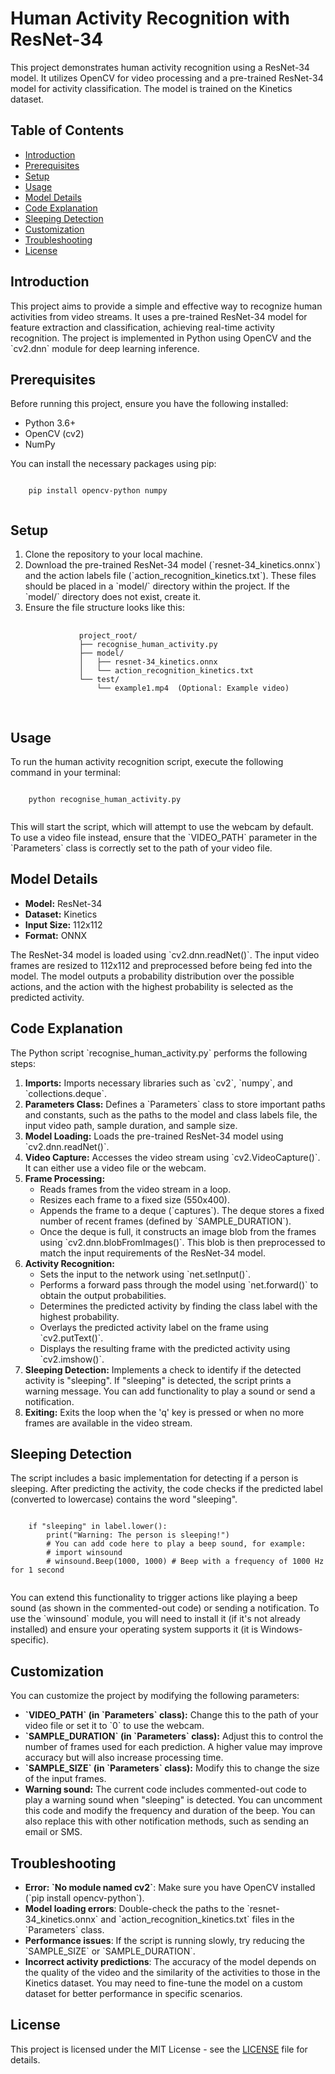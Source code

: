 
<h1>Human Activity Recognition with ResNet-34</h1>

<p>This project demonstrates human activity recognition using a ResNet-34 model. It utilizes OpenCV for video processing and a pre-trained ResNet-34 model for activity classification.  The model is trained on the Kinetics dataset.</p>

<h2>Table of Contents</h2>
    <ul>
        <li><a href="#introduction">Introduction</a></li>
        <li><a href="#prerequisites">Prerequisites</a></li>
        <li><a href="#setup">Setup</a></li>
        <li><a href="#usage">Usage</a></li>
        <li><a href="#model-details">Model Details</a></li>
        <li><a href="#code-explanation">Code Explanation</a></li>
        <li><a href="#sleeping-detection">Sleeping Detection</a></li>
        <li><a href="#customization">Customization</a></li>
        <li><a href="#troubleshooting">Troubleshooting</a></li>
        <li><a href="#license">License</a></li>
    </ul>

<h2 id="introduction">Introduction</h2>
    <p>This project aims to provide a simple and effective way to recognize human activities from video streams. It uses a pre-trained ResNet-34 model for feature extraction and classification, achieving real-time activity recognition.  The project is implemented in Python using OpenCV and the `cv2.dnn` module for deep learning inference.</p>

<h2 id="prerequisites">Prerequisites</h2>
    <p>Before running this project, ensure you have the following installed:</p>
    <ul>
        <li>Python 3.6+</li>
        <li>OpenCV (cv2)</li>
        <li>NumPy</li>
    </ul>

<p>You can install the necessary packages using pip:</p>
    <pre><code>
    pip install opencv-python numpy
    </code></pre>

<h2 id="setup">Setup</h2>

<ol>
        <li>Clone the repository to your local machine.</li>
        <li>Download the pre-trained ResNet-34 model (`resnet-34_kinetics.onnx`) and the action labels file (`action_recognition_kinetics.txt`).  These files should be placed in a `model/` directory within the project.  If the `model/` directory does not exist, create it.</li>
        <li>Ensure the file structure looks like this:
            <pre>
            <code>
            project_root/
            ├── recognise_human_activity.py
            ├── model/
            │   ├── resnet-34_kinetics.onnx
            │   └── action_recognition_kinetics.txt
            └── test/
                └── example1.mp4  (Optional: Example video)
            </code>
            </pre>
        </li>

</ol>

<h2 id="usage">Usage</h2>

<p>To run the human activity recognition script, execute the following command in your terminal:</p>

<pre><code>
    python recognise_human_activity.py
    </code></pre>

<p>This will start the script, which will attempt to use the webcam by default.  To use a video file instead, ensure that the `VIDEO_PATH` parameter in the `Parameters` class is correctly set to the path of your video file.</p>

<h2 id="model-details">Model Details</h2>

<ul>
        <li><b>Model:</b> ResNet-34</li>
        <li><b>Dataset:</b> Kinetics</li>
        <li><b>Input Size:</b> 112x112</li>
        <li><b>Format:</b> ONNX</li>
    </ul>

<p>The ResNet-34 model is loaded using `cv2.dnn.readNet()`. The input video frames are resized to 112x112 and preprocessed before being fed into the model. The model outputs a probability distribution over the possible actions, and the action with the highest probability is selected as the predicted activity.</p>

<h2 id="code-explanation">Code Explanation</h2>

<p>The Python script `recognise_human_activity.py` performs the following steps:</p>

<ol>
        <li><b>Imports:</b> Imports necessary libraries such as `cv2`, `numpy`, and `collections.deque`.</li>
        <li><b>Parameters Class:</b> Defines a `Parameters` class to store important paths and constants, such as the paths to the model and class labels file, the input video path, sample duration, and sample size.</li>
        <li><b>Model Loading:</b> Loads the pre-trained ResNet-34 model using `cv2.dnn.readNet()`.</li>
        <li><b>Video Capture:</b> Accesses the video stream using `cv2.VideoCapture()`. It can either use a video file or the webcam.</li>
        <li><b>Frame Processing:</b>
            <ul>
                <li>Reads frames from the video stream in a loop.</li>
                <li>Resizes each frame to a fixed size (550x400).</li>
                <li>Appends the frame to a deque (`captures`). The deque stores a fixed number of recent frames (defined by `SAMPLE_DURATION`).</li>
                <li>Once the deque is full, it constructs an image blob from the frames using `cv2.dnn.blobFromImages()`. This blob is then preprocessed to match the input requirements of the ResNet-34 model.</li>
            </ul>
        </li>
        <li><b>Activity Recognition:</b>
            <ul>
                <li>Sets the input to the network using `net.setInput()`.</li>
                <li>Performs a forward pass through the model using `net.forward()` to obtain the output probabilities.</li>
                <li>Determines the predicted activity by finding the class label with the highest probability.</li>
                <li>Overlays the predicted activity label on the frame using `cv2.putText()`.</li>
                <li>Displays the resulting frame with the predicted activity using `cv2.imshow()`.</li>
            </ul>
        </li>
        <li><b>Sleeping Detection:</b> Implements a check to identify if the detected activity is "sleeping". If "sleeping" is detected, the script prints a warning message.  You can add functionality to play a sound or send a notification.</li>
        <li><b>Exiting:</b> Exits the loop when the 'q' key is pressed or when no more frames are available in the video stream.</li>
    </ol>

<h2 id="sleeping-detection">Sleeping Detection</h2>

<p>The script includes a basic implementation for detecting if a person is sleeping.  After predicting the activity, the code checks if the predicted label (converted to lowercase) contains the word "sleeping".</p>

<pre><code>
    if "sleeping" in label.lower():
        print("Warning: The person is sleeping!")
        # You can add code here to play a beep sound, for example:
        # import winsound
        # winsound.Beep(1000, 1000) # Beep with a frequency of 1000 Hz for 1 second
    </code></pre>

<p>You can extend this functionality to trigger actions like playing a beep sound (as shown in the commented-out code) or sending a notification.  To use the `winsound` module, you will need to install it (if it's not already installed) and ensure your operating system supports it (it is Windows-specific).</p>

<h2 id="customization">Customization</h2>

<p>You can customize the project by modifying the following parameters:</p>

<ul>
        <li><b>`VIDEO_PATH` (in `Parameters` class):</b> Change this to the path of your video file or set it to `0` to use the webcam.</li>
        <li><b>`SAMPLE_DURATION` (in `Parameters` class):</b> Adjust this to control the number of frames used for each prediction.  A higher value may improve accuracy but will also increase processing time.</li>
        <li><b>`SAMPLE_SIZE` (in `Parameters` class):</b> Modify this to change the size of the input frames.</li>
        <li><b>Warning sound:</b> The current code includes commented-out code to play a warning sound when "sleeping" is detected. You can uncomment this code and modify the frequency and duration of the beep.  You can also replace this with other notification methods, such as sending an email or SMS.</li>
    </ul>

<h2 id="troubleshooting">Troubleshooting</h2>

<ul>
        <li><b>Error: `No module named cv2`</b>:  Make sure you have OpenCV installed (`pip install opencv-python`).</li>
        <li><b>Model loading errors</b>: Double-check the paths to the `resnet-34_kinetics.onnx` and `action_recognition_kinetics.txt` files in the `Parameters` class.</li>
        <li><b>Performance issues</b>:  If the script is running slowly, try reducing the `SAMPLE_SIZE` or `SAMPLE_DURATION`.</li>
        <li><b>Incorrect activity predictions</b>: The accuracy of the model depends on the quality of the video and the similarity of the activities to those in the Kinetics dataset. You may need to fine-tune the model on a custom dataset for better performance in specific scenarios.</li>
    </ul>

<h2 id="license">License</h2>

<p>This project is licensed under the MIT License - see the <a href="LICENSE">LICENSE</a> file for details.</p>
